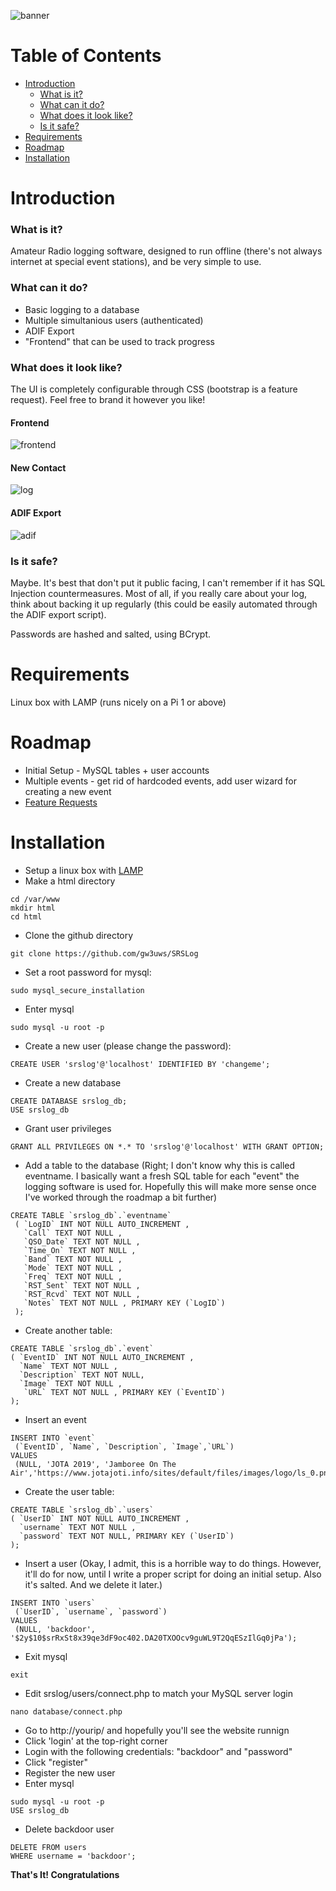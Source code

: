 ![banner](https://rawcdn.githack.com/gw3uws/SRSLog/ae8a5690ab374fcda4dc679941d4c7d65d38b0ba/images/srslog.svg)

# Table of Contents

- [Introduction](https://github.com/gw3uws/SRSLog/#introduction)
	- [What is it?](https://github.com/gw3uws/SRSLog/#what-is-it)
	- [What can it do?](https://github.com/gw3uws/SRSLog/#what-can-it-do)
	- [What does it look like?](https://github.com/gw3uws/SRSLog/#what-does-it-look-like)
	- [Is it safe?](https://github.com/gw3uws/SRSLog/#is-it-safe)
- [Requirements](https://github.com/gw3uws/SRSLog/#requirements)
- [Roadmap](https://github.com/gw3uws/SRSLog/#roadmap)
- [Installation](https://github.com/gw3uws/SRSLog/#installation)

# Introduction

### What is it?
Amateur Radio logging software, designed to run offline (there's not always internet at special event stations), and be very simple to use. 

### What can it do?
- Basic logging to a database
- Multiple simultanious users (authenticated)
- ADIF Export
- "Frontend" that can be used to track progress

### What does it look like?
The UI is completely configurable through CSS (bootstrap is a feature request). Feel free to brand it however you like!

#### Frontend
![frontend](images/frontend.JPG)
#### New Contact
![log](images/log.JPG)
#### ADIF Export
![adif](images/adif.JPG)

### Is it safe?
Maybe. It's best that don't put it public facing, I can't remember if it has SQL Injection countermeasures. Most of all, if you really care about your log, think about backing it up regularly (this could be easily automated through the ADIF export script). 

Passwords are hashed and salted, using BCrypt.

# Requirements
Linux box with LAMP (runs nicely on a Pi 1 or above)

# Roadmap

- Initial Setup - MySQL tables + user accounts
- Multiple events - get rid of hardcoded events, add user wizard for creating a new event
- [Feature Requests](https://github.com/gw3uws/SRSLog/issues)

# Installation

- Setup a linux box with [LAMP](https://howtoubuntu.org/how-to-install-lamp-on-ubuntu)
- Make a html directory
```
cd /var/www
mkdir html
cd html
```
- Clone the github directory
```
git clone https://github.com/gw3uws/SRSLog
```
- Set a root password for mysql:
```
sudo mysql_secure_installation
```
- Enter mysql
```
sudo mysql -u root -p
```
- Create a new user (please change the password): 
```
CREATE USER 'srslog'@'localhost' IDENTIFIED BY 'changeme';
```
- Create a new database
```
CREATE DATABASE srslog_db;
USE srslog_db
```
- Grant user privileges
```
GRANT ALL PRIVILEGES ON *.* TO 'srslog'@'localhost' WITH GRANT OPTION;
```
- Add a table to the database (Right; I don't know why this is called eventname. I basically want a fresh SQL table for each "event" the logging software is used for. Hopefully this will make more sense once I've worked through the roadmap a bit further)
```
CREATE TABLE `srslog_db`.`eventname`
 ( `LogID` INT NOT NULL AUTO_INCREMENT ,
   `Call` TEXT NOT NULL , 
   `QSO_Date` TEXT NOT NULL ,
   `Time_On` TEXT NOT NULL , 
   `Band` TEXT NOT NULL ,
   `Mode` TEXT NOT NULL ,
   `Freq` TEXT NOT NULL , 
   `RST_Sent` TEXT NOT NULL ,
   `RST_Rcvd` TEXT NOT NULL , 
   `Notes` TEXT NOT NULL , PRIMARY KEY (`LogID`)
 );
 ```
 - Create another table:
 ```
 CREATE TABLE `srslog_db`.`event`
 ( `EventID` INT NOT NULL AUTO_INCREMENT ,
   `Name` TEXT NOT NULL ,
   `Description` TEXT NOT NULL,
   `Image` TEXT NOT NULL ,
    `URL` TEXT NOT NULL , PRIMARY KEY (`EventID`)
 );
 ```
 - Insert an event
 ```
 INSERT INTO `event` 
  (`EventID`, `Name`, `Description`, `Image`,`URL`)
 VALUES
  (NULL, 'JOTA 2019', 'Jamboree On The Air','https://www.jotajoti.info/sites/default/files/images/logo/ls_0.png','https://www.jotajoti.info/');
```
 - Create the user table:
 ```
 CREATE TABLE `srslog_db`.`users`
 ( `UserID` INT NOT NULL AUTO_INCREMENT ,
   `username` TEXT NOT NULL ,
   `password` TEXT NOT NULL, PRIMARY KEY (`UserID`)
 );
 ```
 - Insert a user (Okay, I admit, this is a horrible way to do things. However, it'll do for now, until I write a proper script for doing an initial setup. Also it's salted. And we delete it later.)
 ```
 INSERT INTO `users` 
  (`UserID`, `username`, `password`)
 VALUES
  (NULL, 'backdoor', '$2y$10$srRxSt8x39qe3dF9oc402.DA20TXOOcv9guWL9T2QqESzIlGq0jPa');
```
- Exit mysql
```
exit
```
- Edit srslog/users/connect.php to match your MySQL server login
```
nano database/connect.php
```
- Go to http://yourip/ and hopefully you'll see the website runnign
- Click 'login' at the top-right corner
- Login with the following credentials: "backdoor" and "password"
- Click "register"
- Register the new user
- Enter mysql
```
sudo mysql -u root -p
USE srslog_db
```
- Delete backdoor user
```
DELETE FROM users
WHERE username = 'backdoor';
```

__That's It! Congratulations__
